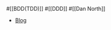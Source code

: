 #[[BDD(TDD)]] #[[DDD]] #[[Dan North]]

- [Blog](https://digitalsoul.hatenadiary.org/entry/20091115/1258283543)